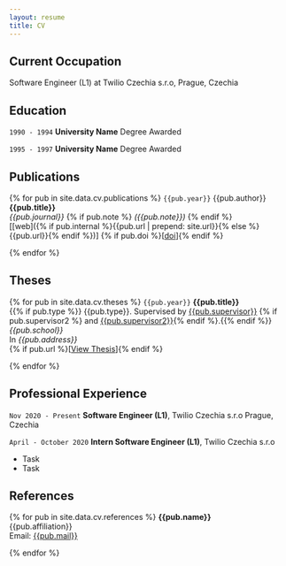 ```yaml
---
layout: resume
title: CV
---
```

## Current Occupation

Software Engineer (L1) at Twilio Czechia s.r.o, Prague, Czechia

## Education

`1990 - 1994`
__University Name__
Degree Awarded

`1995 - 1997`
__University Name__
Degree Awarded 

## Publications

{% for pub in site.data.cv.publications %}
`{{pub.year}}`
{{pub.author}}<br />
**{{pub.title}}**<br />
*{{pub.journal}}*
{% if pub.note %} *({{pub.note}})* {% endif %}<br />
[[web]({% if pub.internal %}{{pub.url | prepend: site.url}}{% else %}{{pub.url}}{% endif %})]
{% if pub.doi %}[[doi]({{pub.doi}})]{% endif %}

{% endfor %}

## Theses

{% for pub in site.data.cv.theses %}
`{{pub.year}}`
**{{pub.title}}**<br />
{{% if pub.type %}} {{pub.type}}. Supervised by [{{pub.supervisor}}]({{pub.supervisor_link}})
{% if pub.supervisor2 %} and [{{pub.supervisor2}}]({{pub.supervisor2_link}}){% endif %}.{{% endif %}}<br />
*{{pub.school}}*<br />
In *{{pub.address}}* <br />
{% if pub.url %}[[View Thesis]({{pub.url}})]{% endif %}

{% endfor %}

## Professional Experience

`Nov 2020 - Present`
__Software Engineer (L1)__, Twilio Czechia s.r.o
Prague, Czechia  

`April - October 2020`
__Intern Software Engineer (L1)__, Twilio Czechia s.r.o 

- Task
- Task

## References

{% for pub in site.data.cv.references %}
**{{pub.name}}**<br />
{{pub.affiliation}}<br />
Email: [{{pub.mail}}](mailto:{{pub.mail}})

{% endfor %}



<!-- ### Footer

Last updated: Oct 25, 2020 -->


